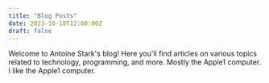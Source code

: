 ```yaml
---
title: "Blog Posts"
date: 2023-10-10T12:00:00Z
draft: false
---
```


Welcome to Antoine Stark's blog! Here you'll find articles on various topics related to technology, programming, and more. Mostly the Apple1 computer. I like the Apple1 computer.